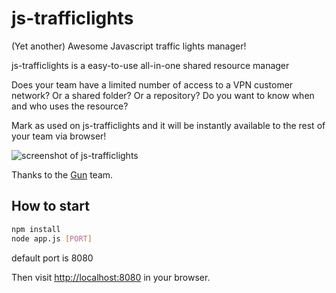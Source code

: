 # js-trafficlights
(Yet another) Awesome Javascript traffic lights manager!

js-trafficlights is a easy-to-use all-in-one shared resource manager

Does your team have a limited number of access to a VPN customer network?
Or a shared folder?
Or a repository?
Do you want to know when and who uses the resource?

Mark as used on js-trafficlights and it will be instantly available to the rest of your team via browser!

![screenshot of js-trafficlights](https://raw.githubusercontent.com/niccord/js-trafficlights/master/js-trafficlights.PNG)

Thanks to the [Gun](http://gun.js.org) team.

## How to start
```bash
npm install
node app.js [PORT]
```
default port is 8080

Then visit [http://localhost:8080](http://localhost:8080) in your browser.
